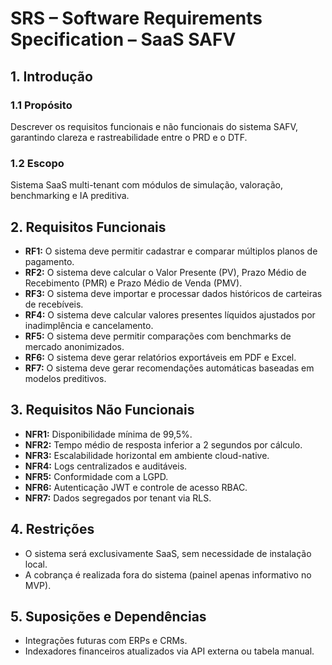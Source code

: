 # SRS – Software Requirements Specification – SaaS SAFV

## 1. Introdução
### 1.1 Propósito
Descrever os requisitos funcionais e não funcionais do sistema SAFV, garantindo clareza e rastreabilidade entre o PRD e o DTF.

### 1.2 Escopo
Sistema SaaS multi-tenant com módulos de simulação, valoração, benchmarking e IA preditiva.

## 2. Requisitos Funcionais
- **RF1:** O sistema deve permitir cadastrar e comparar múltiplos planos de pagamento.  
- **RF2:** O sistema deve calcular o Valor Presente (PV), Prazo Médio de Recebimento (PMR) e Prazo Médio de Venda (PMV).  
- **RF3:** O sistema deve importar e processar dados históricos de carteiras de recebíveis.  
- **RF4:** O sistema deve calcular valores presentes líquidos ajustados por inadimplência e cancelamento.  
- **RF5:** O sistema deve permitir comparações com benchmarks de mercado anonimizados.  
- **RF6:** O sistema deve gerar relatórios exportáveis em PDF e Excel.  
- **RF7:** O sistema deve gerar recomendações automáticas baseadas em modelos preditivos.

## 3. Requisitos Não Funcionais
- **NFR1:** Disponibilidade mínima de 99,5%.  
- **NFR2:** Tempo médio de resposta inferior a 2 segundos por cálculo.  
- **NFR3:** Escalabilidade horizontal em ambiente cloud-native.  
- **NFR4:** Logs centralizados e auditáveis.  
- **NFR5:** Conformidade com a LGPD.  
- **NFR6:** Autenticação JWT e controle de acesso RBAC.  
- **NFR7:** Dados segregados por tenant via RLS.

## 4. Restrições
- O sistema será exclusivamente SaaS, sem necessidade de instalação local.  
- A cobrança é realizada fora do sistema (painel apenas informativo no MVP).

## 5. Suposições e Dependências
- Integrações futuras com ERPs e CRMs.  
- Indexadores financeiros atualizados via API externa ou tabela manual.
